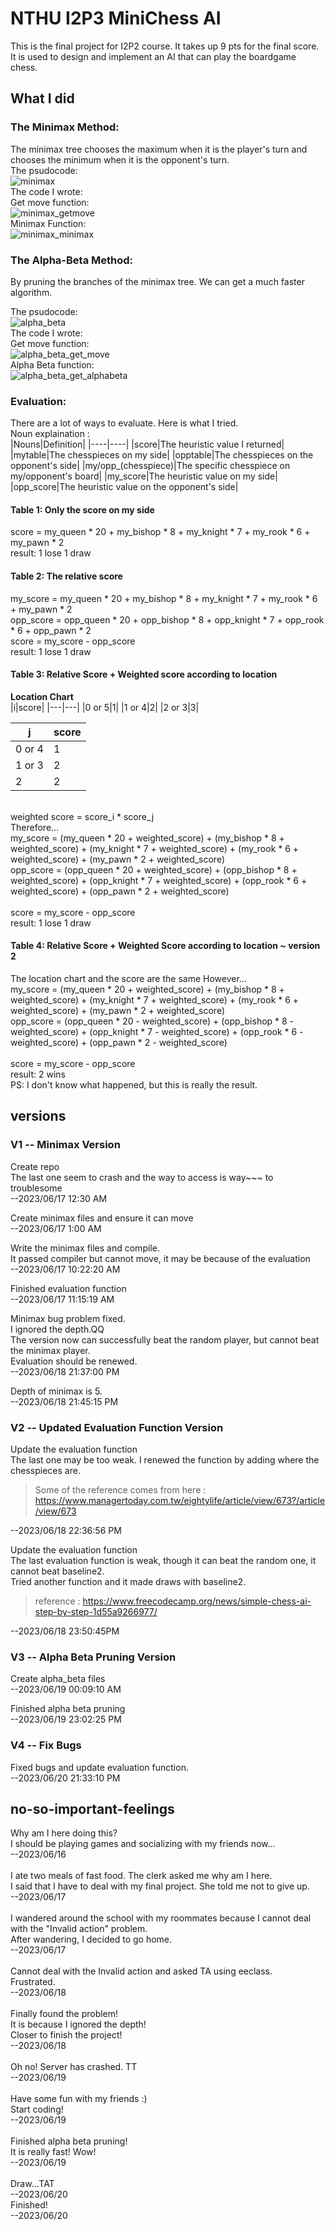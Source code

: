 # NTHU I2P3   MiniChess AI

This is the final project for I2P2 course. It takes up 9 pts for the final score. <br />
It is used to design and implement an AI that can play the boardgame chess.

## What I did

### The Minimax Method: <br />
The minimax tree chooses the maximum when it is the player's turn and chooses the minimum when it is the opponent's turn. <br />
The psudocode: <br />
![minimax](https://github.com/daisyliu0225/I2P_pj3_new/assets/50540881/947ae5cc-f9c9-4bdf-b088-89f8abea0155)
<br />
The code I wrote: <br />
Get move function: <br />
![minimax_getmove](https://github.com/daisyliu0225/I2P_pj3_new/assets/50540881/a6614fbd-e5cb-440b-9cfc-97a4ccac1d29)
<br />
Minimax Function: <br />
![minimax_minimax](https://github.com/daisyliu0225/I2P_pj3_new/assets/50540881/c284c831-df39-4734-bda3-5cf4efda567e)
<br />

### The Alpha-Beta Method: <br />
By pruning the branches of the minimax tree. We can get a much faster algorithm. <br />

The psudocode: <br />
![alpha_beta](https://github.com/daisyliu0225/I2P_pj3_new/assets/50540881/fa11f974-220a-44ef-950e-4ccc60e3a93d)
<br />
The code I wrote: <br />
Get move function: <br />
![alpha_beta_get_move](https://github.com/daisyliu0225/I2P_pj3_new/assets/50540881/bb259841-15bd-49c6-ad9a-8c0a26e85801)
<br />
Alpha Beta function: <br />
![alpha_beta_get_alphabeta](https://github.com/daisyliu0225/I2P_pj3_new/assets/50540881/9190f68f-5091-4ae4-8af0-58c657424d69)
<br />

### Evaluation: <br />
There are a lot of ways to evaluate. Here is what I tried. <br />
Noun explaination : <br />
|Nouns|Definition|
|----|----|
|score|The heuristic value I returned|
|mytable|The chesspieces on my side|
|opptable|The chesspieces on the opponent's side|
|my/opp_(chesspiece)|The specific chesspiece on my/opponent's board|
|my_score|The heuristic value on my side|
|opp_score|The heuristic value on the opponent's side|

#### Table 1: Only the score on my side <br />
score = my_queen * 20 + my_bishop * 8 + my_knight * 7 + my_rook * 6 + my_pawn * 2 <br />
result: 1 lose 1 draw <br />

#### Table 2: The relative score <br />
my_score = my_queen * 20 + my_bishop * 8 + my_knight * 7 + my_rook * 6 + my_pawn * 2 <br />
opp_score = opp_queen * 20 + opp_bishop * 8 + opp_knight * 7 + opp_rook * 6 + opp_pawn * 2 <br />
score = my_score - opp_score <br />
result: 1 lose 1 draw <br />

#### Table 3: Relative Score + Weighted score according to location <br />
**Location Chart** <br />
|i|score|
|---|---|
|0 or 5|1|
|1 or 4|2|
|2 or 3|3|

|j|score|
|---|---|
|0 or 4|1|
|1 or 3|2|
|2|2|
<br />
weighted score = score_i * score_j
<br />
Therefore... <br />
my_score = (my_queen * 20 + weighted_score) + (my_bishop * 8 + weighted_score) + (my_knight * 7 + weighted_score) + (my_rook * 6 + weighted_score) + (my_pawn * 2 + weighted_score) <br />
opp_score = (opp_queen * 20 + weighted_score) + (opp_bishop * 8 + weighted_score) + (opp_knight * 7 + weighted_score) + (opp_rook * 6 + weighted_score) + (opp_pawn * 2 + weighted_score) <br />
<br />
score = my_score - opp_score <br />
result: 1 lose 1 draw

#### Table 4: Relative Score + Weighted Score according to location ~ version 2
The location chart and the score are the same
However... <br />
my_score = (my_queen * 20 + weighted_score) + (my_bishop * 8 + weighted_score) + (my_knight * 7 + weighted_score) + (my_rook * 6 + weighted_score) + (my_pawn * 2 + weighted_score) <br />
opp_score = (opp_queen * 20 - weighted_score) + (opp_bishop * 8 - weighted_score) + (opp_knight * 7 - weighted_score) + (opp_rook * 6 - weighted_score) + (opp_pawn * 2 - weighted_score) <br />
<br />
score = my_score - opp_score <br />
result: 2 wins <br />
PS: I don't know what happened, but this is really the result. <br />

## versions


### V1 -- Minimax Version
Create repo <br />
The last one seem to crash and the way to access is way~~~ to troublesome <br />
--2023/06/17 12:30 AM <br />

Create minimax files and ensure it can move <br />
--2023/06/17 1:00 AM <br />

Write the minimax files and compile. <br />
It passed compiler but cannot move, it may be because of the evaluation <br />
--2023/06/17 10:22:20 AM <br />

Finished evaluation function <br />
--2023/06/17 11:15:19 AM <br />

Minimax bug problem fixed. <br />
I ignored the depth.QQ <br />
The version now can successfully beat the random player, but cannot beat the minimax player. <br />
Evaluation should be renewed. <br />
--2023/06/18 21:37:00 PM <br />

Depth of minimax is 5. <br />
--2023/06/18 21:45:15 PM <br />

### V2 -- Updated Evaluation Function Version
Update the evaluation function <br />
The last one may be too weak. I renewed the function by adding where the chesspieces are.
> Some of the reference comes from here : https://www.managertoday.com.tw/eightylife/article/view/673?/article/view/673

--2023/06/18 22:36:56 PM <br />

Update the evaluation function <br />
The last evaluation function is weak, though it can beat the random one, it cannot beat baseline2. <br />
Tried another function and it made draws with baseline2.<br />
> reference : https://www.freecodecamp.org/news/simple-chess-ai-step-by-step-1d55a9266977/

--2023/06/18 23:50:45PM <br />

### V3 -- Alpha Beta Pruning Version
Create alpha_beta files <br />
--2023/06/19 00:09:10 AM <br />

Finished alpha beta pruning <br />
--2023/06/19 23:02:25 PM <br />

### V4 -- Fix Bugs
Fixed bugs and update evaluation function. <br />
--2023/06/20 21:33:10 PM <br />

## no-so-important-feelings

Why am I here doing this? <br />
I should be playing games and socializing with my friends now... <br />
--2023/06/16 <br />
<br />
I ate two meals of fast food. The clerk asked me why am I here. <br />
I said that I have to deal with my final project. She told me not to give up. <br />
--2023/06/17 <br />
<br />
I wandered around the school with my roommates because I cannot deal with the "Invalid action" problem. <br />
After wandering, I decided to go home. <br />
--2023/06/17 <br />
<br />
Cannot deal with the Invalid action and asked TA using eeclass. <br />
Frustrated. <br />
--2023/06/18 <br />
<br />
Finally found the problem!<br />
It is because I ignored the depth!<br />
Closer to finish the project!<br />
--2023/06/18 <br />
<br />
Oh no! Server has crashed. TT <br />
--2023/06/19 <br />
<br />
Have some fun with my friends :) <br />
Start coding! <br />
--2023/06/19 <br />
<br />
Finished alpha beta pruning! <br />
It is really fast! Wow! <br />
--2023/06/19 <br />
<br />
Draw...TAT <br />
--2023/06/20 <br />
Finished! <br />
--2023/06/20 <br />
